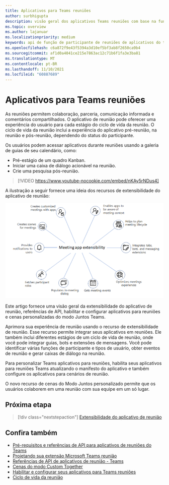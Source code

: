 ```yaml
---
title: Aplicativos para Teams reuniões
author: surbhigupta
description: visão geral dos aplicativos Teams reuniões com base na função de usuário e participante
ms.topic: overview
ms.author: lajanuar
ms.localizationpriority: medium
keywords: api de função de participante de reuniões de aplicativos do teams
ms.openlocfilehash: c6a872f9e43f5394a3d10ef5bf3ab8f2650ca9b4
ms.sourcegitcommit: af1d0a4041ce215e7863ac12c71b6f1fa3e3ba81
ms.translationtype: MT
ms.contentlocale: pt-BR
ms.lasthandoff: 11/10/2021
ms.locfileid: "60887689"
---
```

# <a name="apps-for-teams-meetings"></a>Aplicativos para Teams reuniões

As reuniões permitem colaboração, parceria, comunicação informada e comentários compartilhados. O aplicativo de reunião pode oferecer uma experiência do usuário para cada estágio do ciclo de vida da reunião. O ciclo de vida da reunião inclui a experiência do aplicativo pré-reunião, na reunião e pós-reunião, dependendo do status do participante.

Os usuários podem acessar aplicativos durante reuniões usando a galeria de guias de seu calendário, como:

* Pré-estágio de um quadro Kanban.
* Iniciar uma caixa de diálogo acionável na reunião.
* Crie uma pesquisa pós-reunião.

> [!VIDEO https://www.youtube-nocookie.com/embed/nKAy5rNDus4]

A ilustração a seguir fornece uma ideia dos recursos de extensibilidade do aplicativo de reunião:

![Extensibilidade do aplicativo de reunião](../assets/images/apps-in-meetings/meetingappextensibility.png)

Este artigo fornece uma visão geral da extensibilidade do aplicativo de reunião, referências de API, habilitar e configurar aplicativos para reuniões e cenas personalizadas do modo Juntos Teams.

Aprimora sua experiência de reunião usando o recurso de extensibilidade de reunião. Esse recurso permite integrar seus aplicativos em reuniões. Ele também inclui diferentes estágios de um ciclo de vida de reunião, onde você pode integrar guias, bots e extensões de mensagens. Você pode identificar várias funções de participante e tipos de usuário, obter eventos de reunião e gerar caixas de diálogo na reunião.

Para personalizar Teams aplicativos para reuniões, habilita seus aplicativos para reuniões Teams atualizando o manifesto do aplicativo e também configure os aplicativos para cenários de reunião.

O novo recurso de cenas do Modo Juntos personalizado permite que os usuários colaborem em uma reunião com sua equipe em um só lugar.

## <a name="next-step"></a>Próxima etapa

> [!div class="nextstepaction"]
> [Extensibilidade do aplicativo de reunião](meeting-app-extensibility.md)

## <a name="see-also"></a>Confira também

* [Pré-requisitos e referências de API para aplicativos de reuniões do Teams](create-apps-for-teams-meetings.md)
* [Projetando sua extensão Microsoft Teams reunião](~/apps-in-teams-meetings/design/designing-apps-in-meetings.md)
* [Referências de API de aplicativos de reunião - Teams](~/apps-in-teams-meetings/api-references.md)
* [Cenas do modo Custom Together](~/apps-in-teams-meetings/teams-together-mode.md)
* [Habilitar e configurar seus aplicativos para Teams reuniões](~/apps-in-teams-meetings/enable-and-configure-your-app-for-teams-meetings.md)
* [Ciclo de vida da reunião](meeting-app-extensibility.md#meeting-lifecycle)
